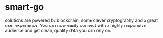 # smart-go
  solutions are powered by blockchain, some clever cryptography and a great user experience. You can now easily connect with a highly responsive audience and get clean, quality data you can rely on.
